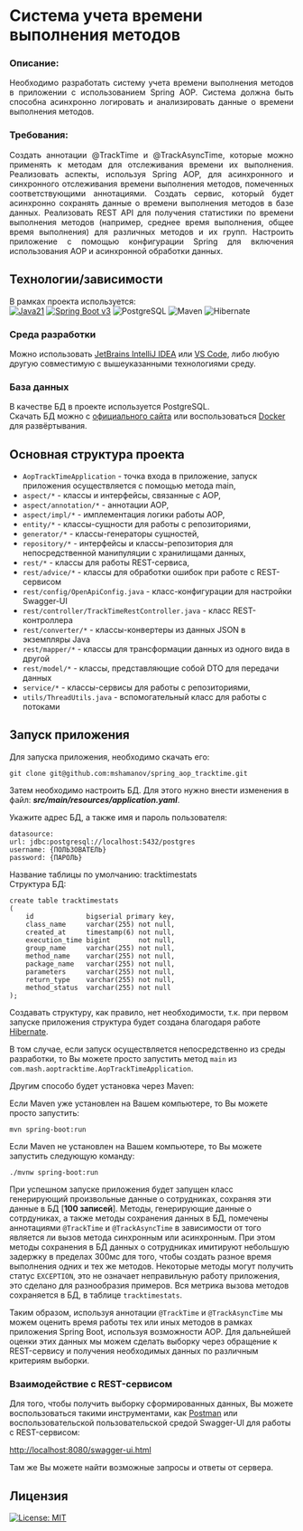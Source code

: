 # Система учета времени выполнения методов

### Описание:

<p align="justify">
Необходимо разработать систему учета времени выполнения методов в приложении с использованием Spring AOP.
Система должна быть способна асинхронно логировать и анализировать данные о времени выполнения методов.
</p>

### Требования:

<p align="justify">
Создать аннотации @TrackTime и @TrackAsyncTime, которые можно применять к методам для отслеживания времени их выполнения.
Реализовать аспекты, используя Spring AOP, для асинхронного и синхронного отслеживания времени выполнения методов,
помеченных соответствующими аннотациями.
Создать сервис, который будет асинхронно сохранять данные о времени выполнения методов в базе данных.
Реализовать REST API для получения статистики по времени выполнения методов (например, среднее время выполнения, общее время выполнения) для различных методов и их групп.
Настроить приложение с помощью конфигурации Spring для включения использования AOP и асинхронной обработки данных.
</p>

## Технологии/зависимости

В рамках проекта используется:<br>
[![Java21](https://img.shields.io/badge/JAVA-21-blue.svg)](https://adoptium.net/download/)
[![Spring Boot v3](https://img.shields.io/badge/SpringBoot-6DB33F?style=flat-square&logo=Spring&logoColor=white)](https://spring.io/projects/spring-boot)
![PostgreSQL](https://img.shields.io/badge/PostgreSQL-316192?style=flat-square&logo=postgresql&logoColor=white)
![Maven](https://img.shields.io/badge/Apache%20Maven-C71A36.svg?style=flat-square&logo=Apache-Maven&logoColor=white)
![Hibernate](https://img.shields.io/badge/Hibernate-59666C.svg?style=flat-square&logo=Hibernate&logoColor=white)

### Среда разработки

Можно
использовать [JetBrains IntelliJ IDEA](https://www.jetbrains.com/idea/download/)
или [VS Code](https://code.visualstudio.com/), либо любую другую совместимую с
вышеуказанными технологиями среду.

### База данных

В качестве БД в проекте используется PostgreSQL.<br>
Скачать БД можно с [официального сайта](https://www.postgresql.org/) или
воспользоваться [Docker](https://www.docker.com/) для развёртывания.

## Основная структура проекта

* `AopTrackTimeApplication` - точка входа в приложение, запуск приложения
  осуществляется с помощью метода main,
* `aspect/*` - классы и интерфейсы, связанные с AOP,
* `aspect/annotation/*` - аннотации AOP,
* `aspect/impl/*` - имплементация логики работы AOP,
* `entity/*` - классы-сущности для работы с репозиториями,
* `generator/*` - классы-генераторы сущностей,
* `repository/*` - интерфейсы и классы-репозитория для непосредственной
  манипуляции с хранилищами данных,
* `rest/*` - классы для работы REST-сервиса,
* `rest/advice/*` - классы для обработки ошибок при работе с REST-сервисом
* `rest/config/OpenApiConfig.java` - класс-конфигурации для настройки Swagger-UI
* `rest/controller/TrackTimeRestController.java` - класс REST-контроллера
* `rest/converter/*` - классы-конвертеры из данных JSON в экземпляры Java
* `rest/mapper/*` - классы для трансформации данных из одного вида в другой
* `rest/model/*` - классы, представляющие собой DTO для передачи данных
* `service/*` - классы-сервисы для работы с репозиториями,
* `utils/ThreadUtils.java` - вспомогательный класс для работы с потоками

## Запуск приложения

Для запуска приложения, необходимо скачать его:

```
git clone git@github.com:mshamanov/spring_aop_tracktime.git
```

Затем необходимо настроить БД.
Для этого нужно внести изменения в файл:
***src/main/resources/application.yaml***.

Укажите адрес БД, а также имя и пароль пользователя:

```
datasource:
url: jdbc:postgresql://localhost:5432/postgres
username: {ПОЛЬЗОВАТЕЛЬ}
password: {ПАРОЛЬ}
```

Название таблицы по умолчанию: tracktimestats<br>
Структура БД:

```postgresql
create table tracktimestats
(
    id             bigserial primary key,
    class_name     varchar(255) not null,
    created_at     timestamp(6) not null,
    execution_time bigint       not null,
    group_name     varchar(255) not null,
    method_name    varchar(255) not null,
    package_name   varchar(255) not null,
    parameters     varchar(255) not null,
    return_type    varchar(255) not null,
    method_status  varchar(255) not null
);
```

Создавать структуру, как правило, нет необходимости, т.к. при первом запуске
приложения структура будет создана благодаря
работе [Hibernate](https://hibernate.org/).

В том случае, если запуск осуществляется непосредственно из среды
разработки, то Вы можете просто запустить метод `main`
из `com.mash.aoptracktime.AopTrackTimeApplication`.

Другим способо будет установка через Maven:

Если Maven уже установлен на Вашем компьютере, то Вы можете просто запустить:

```
mvn spring-boot:run
```

Если Maven не установлен на Вашем компьютере, то Вы можете запустить следующую
команду:

```
./mvnw spring-boot:run
```

При успешном запуске приложения будет запущен класс генерирующий произвольные
данные о сотрудниках, сохраняя эти данные в БД [**100 записей**].
Методы, генерирующие данные о сотрдуниках, а также методы сохранения данных в
БД, помечены аннотациями `@TrackTime` и `@TrackAsyncTime` в зависимости от того
является ли вызов метода синхронным или асинхронным. При этом методы сохранения
в БД данных о сотрудниках имитируют небольшую задержку в пределах 300мс для
того,
чтобы создать разное время выполнения одних и тех же методов.
Некоторые методы могут получить статус `EXCEPTION`, это не означает неправильную
работу приложения, это сделано для разнообразия примеров. Вся метрика вызова
методов сохраняется в БД, в таблице `tracktimestats`.

Таким образом, используя аннотации `@TrackTime` и `@TrackAsyncTime` мы можем оценить
время работы тех или иных методов в рамках приложения Spring Boot, используя
возможности AOP. Для дальнейшей оценки этих данных мы можем сделать выборку через
обращение к REST-сервису и получения необходимых данных по различным критериям
выборки.

### Взаимодействие с REST-сервисом

Для того, чтобы получить выборку сформированных данных, Вы можете
воспользоваться такими инструментами, как [Postman](https://www.postman.com/) или воспользовательской
пользовательской средой Swagger-UI для работы с REST-сервисом:

[http://localhost:8080/swagger-ui.html](http://localhost:8080/swagger-ui.html)

Там же Вы можете найти возможные запросы и ответы от сервера.

## Лицензия

[![License: MIT](https://img.shields.io/badge/License-MIT-red.svg)](https://opensource.org/licenses/MIT)